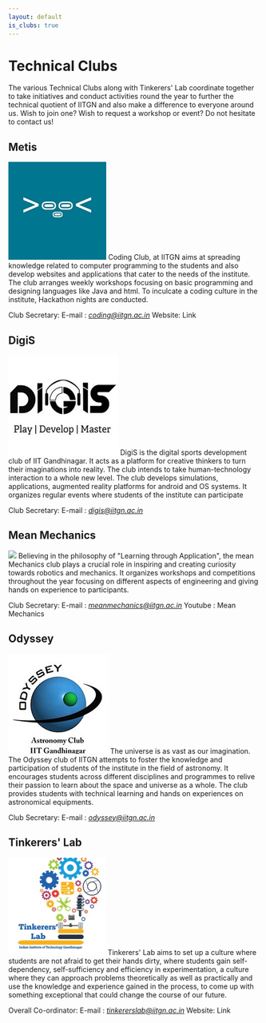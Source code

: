 ```yaml
---
layout: default
is_clubs: true
---
```

# Technical Clubs

The various Technical Clubs along with Tinkerers' Lab coordinate together to take initiatives and conduct activities round the year to further the technical quotient of IITGN and also make a difference to everyone around us.
Wish to join one? Wish to request a workshop or event? Do not hesitate to contact us!

## Metis
<img src="metis.jpg">
Coding Club, at IITGN aims at spreading knowledge related to computer programming to the students and also develop websites and applications that cater to the needs of the institute. The club arranges weekly workshops focusing on basic programming and designing languages like Java and html. To inculcate a coding culture in the institute, Hackathon nights are conducted.

Club Secretary:
E-mail : *coding@iitgn.ac.in*
Website: Link

## DigiS
<img src="digis1.jpg">
DigiS is the digital sports development club of IIT Gandhinagar. It acts as a platform for creative thinkers to turn their imaginations into reality. The club intends to take human-technology interaction to a whole new level. The club develops simulations, applications, augmented reality platforms for android and OS systems. It organizes regular events where students of the institute can participate

Club Secretary:
E-mail : *digis@iitgn.ac.in*

## Mean Mechanics
<img src="meanmech">
Believing in the philosophy of "Learning through Application", the mean Mechanics club plays a crucial role in inspiring and creating curiosity towards robotics and mechanics. It organizes workshops and competitions throughout the year focusing on different aspects of engineering and giving hands on experience to participants.

Club Secretary:
E-mail : *meanmechanics@iitgn.ac.in*
Youtube : Mean Mechanics


## Odyssey
<img src="odyssey.jpg">
The universe is as vast as our imagination. The Odyssey club of IITGN attempts to foster the knowledge and participation of students of the institute in the field of astronomy. It encourages students across different disciplines and programmes to relive their passion to learn about the space and universe as a whole. The club provides students with technical learning and hands on experiences on astronomical equipments.

Club Secretary:
E-mail : *odyssey@iitgn.ac.in*

## Tinkerers' Lab
<img src="tinkerslab.jpg">
Tinkerers' Lab aims to set up a culture where students are not afraid to get their hands dirty, where students gain self-dependency, self-sufficiency and efficiency in experimentation, a culture where they can approach problems theoretically as well as practically and use the knowledge and experience gained in the process, to come up with something exceptional that could change the course of our future.

Overall Co-ordinator:
E-mail : *tinkererslab@iitgn.ac.in*
Website: Link
